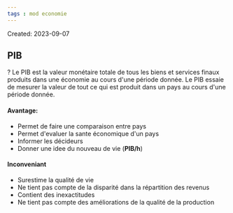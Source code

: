 ```yaml
---
tags : mod economie
---
```

Created: 2023-09-07

## **PIB** 
?
Le PIB est la valeur monétaire totale de tous les biens et services finaux produits dans une économie au cours d'une période donnée.
Le PIB essaie de mesurer la valeur de tout ce qui est produit dans un pays au cours d'une période donnée.
#### Avantage:
- Permet de faire une comparaison entre pays
- Permet d'evaluer la sante économique d'un pays
- Informer les décideurs
- Donner une idee du nouveau de vie (**PIB/h**)
#### Inconveniant
- Surestime la qualité de vie
-  Ne tient pas compte de la disparité dans la répartition des revenus
- Contient des inexactitudes
- Ne tient pas compte des améliorations de la qualité de la production
